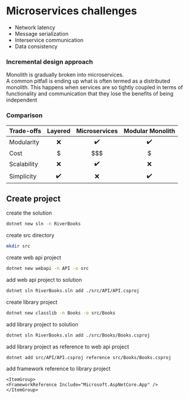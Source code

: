 # Microservices challenges
- Network latency
- Message serialization
- Interservice communication
- Data consistency

### Incremental design approach 
Monolith is gradually broken into microservices. <br/> 
A common pitfall is ending up what is often termed as a distributed monolith.
This happens when services are so tightly coupled in terms of functionality and
communication that they lose the benefits of being independent

### Comparison
| Trade-offs  | Layered | Microservices | Modular Monolith |
|:------------|:-------:|:-------------:|:----------------:|
| Modularity  |   ❌    |   ✔️️         |         ✔️️       |
| Cost        |    $    |      $$$         |      $        |
| Scalability |   ❌    |     ✔️️        |        ❌       |
| Simplicity  |   ✔️    |      ❌       |        ✔️️       |

## Create project
create the solution
```zsh
dotnet new sln -n RiverBooks
```
create src directory
```zsh
mkdir src
``` 
create web api project
```zsh
dotnet new webapi -n API -o src
```
add web api project to solution
```zsh
dotnet sln RiverBooks.sln add ./src/API/API.csproj
```
create library project
```zsh
dotnet new classlib -n Books -o src/Books
```
add library project to solution
```zsh
dotnet sln RiverBooks.sln add ./src/Books/Books.csproj
```
add library project as reference to web api project
```zsh
dotnet add src/API/API.csproj reference src/Books/Books.csproj
```
add framework reference to library project
```
<ItemGroup>
<FrameworkReference Include="Microsoft.AspNetCore.App" />
</ItemGroup>
```